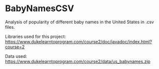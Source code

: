 # BabyNamesCSV

Analysis of popularity of different baby names in the United States in .csv files.

Libraries used for this project:
https://www.dukelearntoprogram.com/course2/doc/javadoc/index.html?course=2 

Data used:
https://www.dukelearntoprogram.com/course2/data/us_babynames.zip
